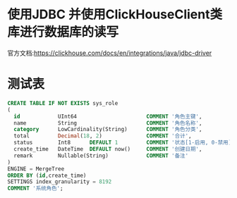 # 使用JDBC 并使用ClickHouseClient类库进行数据库的读写

官方文档:https://clickhouse.com/docs/en/integrations/java/jdbc-driver

# 测试表
```sql
CREATE TABLE IF NOT EXISTS sys_role
(
  id        	UInt64  					COMMENT '角色主键',
  name 			String 						COMMENT '角色名称',
  category  	LowCardinality(String) 	    COMMENT '角色分类',
  total     	Decimal(18, 2)  			COMMENT '合计',
  status 		Int8 	  DEFAULT 1 	    COMMENT '状态[1-启用, 0-禁用]',
  create_time   DateTime  DEFAULT now()	    COMMENT '创建日期',
  remark  		Nullable(String) 			COMMENT '备注'
)
ENGINE = MergeTree
ORDER BY (id,create_time)
SETTINGS index_granularity = 8192
COMMENT '系统角色';
```

